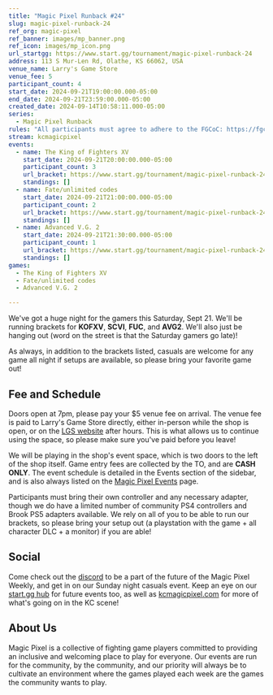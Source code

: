 ```yaml
---
title: "Magic Pixel Runback #24"
slug: magic-pixel-runback-24
ref_org: magic-pixel
ref_banner: images/mp_banner.png
ref_icon: images/mp_icon.png
url_startgg: https://www.start.gg/tournament/magic-pixel-runback-24
address: 113 S Mur-Len Rd, Olathe, KS 66062, USA
venue_name: Larry's Game Store
venue_fee: 5
participant_count: 4
start_date: 2024-09-21T19:00:00.000-05:00
end_date: 2024-09-21T23:59:00.000-05:00
created_date: 2024-09-14T10:58:11.000-05:00
series:
  - Magic Pixel Runback
rules: "All participants must agree to adhere to the FGCoC: https://fgcoc.com/"
stream: kcmagicpixel
events:
  - name: The King of Fighters XV
    start_date: 2024-09-21T20:00:00.000-05:00
    participant_count: 3
    url_bracket: https://www.start.gg/tournament/magic-pixel-runback-24/events/king-of-fighters-xv/brackets/1762847/2613692
    standings: []
  - name: Fate/unlimited codes
    start_date: 2024-09-21T21:00:00.000-05:00
    participant_count: 2
    url_bracket: https://www.start.gg/tournament/magic-pixel-runback-24/events/fate-unlimited-codes/brackets/1762842/2613687
    standings: []
  - name: Advanced V.G. 2
    start_date: 2024-09-21T21:30:00.000-05:00
    participant_count: 1
    url_bracket: https://www.start.gg/tournament/magic-pixel-runback-24/events/advanced-v-g-2/brackets/1762848/2613693
    standings: []
games:
  - The King of Fighters XV
  - Fate/unlimited codes
  - Advanced V.G. 2

---
```


We've got a huge night for the gamers this Saturday, Sept 21. We'll be running brackets for **KOFXV**, **SCVI**, **FUC**, and **AVG2**. We'll also just be hanging out (word on the street is that the Saturday gamers go late)!

As always, in addition to the brackets listed, casuals are welcome for any game all night if setups are available, so please bring your favorite game out! 

## Fee and Schedule

Doors open at 7pm, please pay your $5 venue fee on arrival. The venue fee is paid to Larry's Game Store directly, either in-person while the shop is open, or on the [LGS website](https://www.larrysgamestore.com/products/kc-magic-pixel-5) after hours. This is what allows us to continue using the space, so please make sure you've paid before you leave!

We will be playing in the shop's event space, which is two doors to the left of the shop itself. Game entry fees are collected by the TO, and are **CASH ONLY**. The event schedule is detailed in the Events section of the sidebar, and is also always listed on the [Magic Pixel Events](https://kcmagicpixel.com/events/) page.

Participants must bring their own controller and any necessary adapter, though we do have a limited number of community PS4 controllers and Brook PS5 adapters available. We rely on all of you to be able to run our brackets, so please bring your setup out (a playstation with the game + all character DLC + a monitor) if you are able!  

## Social

Come check out the [discord](https://discord.gg/jkmn6CVrrQ) to be a part of the future of the Magic Pixel Weekly, and get in on our Sunday night casuals event. Keep an eye on our [start.gg hub](https://www.start.gg/hub/magic-pixel) for future events too, as well as [kcmagicpixel.com](https://kcmagicpixel.com) for more of what's going on in the KC scene!

## About Us

Magic Pixel is a collective of fighting game players committed to providing an inclusive and welcoming place to play for everyone. Our events are run for the community, by the community, and our priority will always be to cultivate an environment where the games played each week are the games the community wants to play.
  